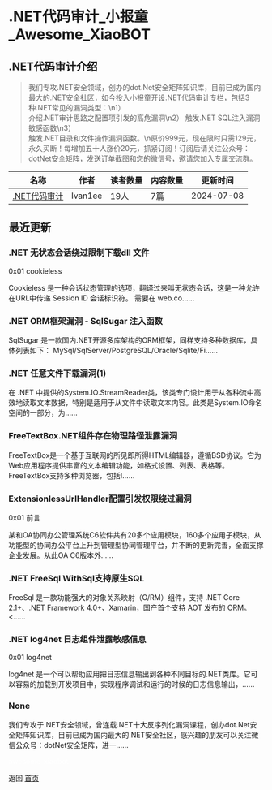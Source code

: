 # .NET代码审计_小报童_Awesome_XiaoBOT

## .NET代码审计介绍
> 我们专攻.NET安全领域，创办的dot.Net安全矩阵知识库，目前已成为国内最大的.NET安全社区，如今投入小报童开设.NET代码审计专栏，包括3种.NET常见的漏洞类型：\n1）  
介绍.NET审计思路之配置项引发的高危漏洞\n2） 触发.NET SQL注入漏洞敏感函数\n3）  
触发.NET目录和文件操作漏洞函数。\n原价999元，现在限时只需129元，永久买断！每增加五十人涨价20元，抓紧订阅！订阅后请关注公众号：dotNet安全矩阵，发送订单截图和您的微信号，邀请您加入专属交流群。  
  


|名称|作者|读者数量|内容数量|更新时间|
|---|---|---|---|---|
|[.NET代码审计](https://xiaobot.net/p/dotNetMatrix?refer=9c3f1c95-a052-465a-9902-f6d75080262a)|Ivan1ee|19人|7篇|2024-07-08|

## 最近更新
### .NET 无状态会话绕过限制下载dll 文件

0x01 cookieless

Cookieless 是一种会话状态管理的选项，翻译过来叫无状态会话，这是一种允许在URL中传递 Session ID 会话标识符。 需要在
web.co......

### .NET ORM框架漏洞 - SqlSugar 注入函数

SqlSugar 是一款国内.NET开源多库架构的ORM框架，同样支持多种数据库，具体列表如下：
MySql/SqlServer/PostgreSQL/Oracle/Sqlite/Fi......

### .NET 任意文件下载漏洞(1)

在 .NET
中提供的System.IO.StreamReader类，该类专门设计用于从各种流中高效地读取文本数据，特别是适用于从文件中读取文本内容。此类是System.IO命名空间的一部分，为......

### FreeTextBox.NET组件存在物理路径泄露漏洞

FreeTextBox是一个基于互联网的所见即所得HTML编辑器，遵循BSD协议。它为Web应用程序提供丰富的文本编辑功能，如格式设置、列表、表格等。FreeTextBox支持多种浏览器，包括I......

### ExtensionlessUrlHandler配置引发权限绕过漏洞

0x01 前言

某和OA协同办公管理系统C6软件共有20多个应用模块，160多个应用子模块，从功能型的协同办公平台上升到管理型协同管理平台，并不断的更新完善，全面支撑企业发展。从此OA
C6版本外......

### .NET FreeSql WithSql支持原生SQL

FreeSql 是一款功能强大的对象关系映射（O/RM）组件，支持 .NET Core 2.1+、.NET Framework
4.0+、Xamarin，国产首个支持 AOT 发布的 ORM。<......

### .NET log4net 日志组件泄露敏感信息

0x01 log4net

log4net
是一个可以帮助应用把日志信息输出到各种不同目标的.NET类库。它可以容易的加载到开发项目中，实现程序调试和运行的时候的日志信息输出，......

### None

我们专攻于.NET安全领域，曾连载.NET十大反序列化漏洞课程，创办dot.Net安全矩阵知识库，目前已成为国内最大的.NET安全社区，感兴趣的朋友可以关注微信公众号：dotNet安全矩阵，进一......


<a href="https://github.com/Reno9527/awesome-xiaobot" style="color: white; text-decoration: none;">awesome-xiaobot</a>

返回 [首页](../README.md)
